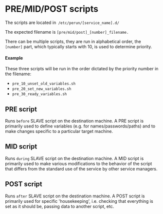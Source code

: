 
# PRE/MID/POST scripts
The scripts are located in` /etc/perun/[service_name].d/`

The expected filename is `[pre/mid/post]_[number]_filename.`

There can be multiple scripts, they are run in alphabetical order, the `[number]` part, which typically starts with 10, is
used to determine priority.

#### Example
These three scripts will be run in the order dictated by the priority number in the filename:
- `pre_10_unset_old_variables.sh`
- `pre_20_set_new_variables.sh`
- `pre_30_ready_variables.sh`

## PRE script

Runs `before` SLAVE script on the destination machine.
A PRE script is primarily used to define variables (e.g. for names/passwords/paths) and to make changes specific to a
particular target machine.

## MID script

Runs `during` SLAVE script on the destination machine.
A MID script is primarily used to make various modifications to the behavior of the script that differs from the
standard
use of the service by other service managers.

## POST script

Runs `after` SLAVE script on the destination machine.
A POST script is primarily used for specific 'housekeeping', i.e. checking that everything is set as it should be,
passing data to
another script, etc.

